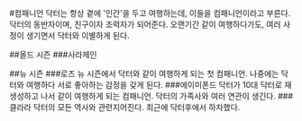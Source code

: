 #컴패니언
닥터는 항상 곁에 '인간'을 두고 여행하는데, 이들을 컴패니언이라고 부른다. 닥터의 동반자이며, 친구이자 조력자가 되어준다. 오랜기간 같이 여행하다가도, 여러 사정이 생기면서 닥터와 이별하게 된다.

##올드 시즌
###사라제인

##뉴 시즌
###로즈
뉴 시즌에서 닥터와 같이 여행하게 되는 첫 컴패니언. 나중에는 닥터와 여행하다 서로 좋아하는 감정을 갖게 된다. 
###에이미폰드
닥터가 10대 닥터로 재생성하고 나서 같이 여행하게 되는 컴패니언. 닥터의 가족사와 여러 연관이 생긴다.
###클라라
닥터의 모든 역사와 관련지어진다. 최근에 닥터후에서 하차했다. 
